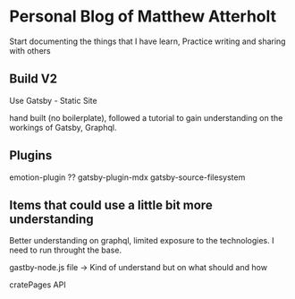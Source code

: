 # Personal Blog of Matthew Atterholt

Start documenting the things that I have learn, Practice writing and sharing with others

## Build V2

Use Gatsby - Static Site 

hand built (no boilerplate), followed a tutorial to gain understanding on the workings of Gatsby, Graphql.

## Plugins

emotion-plugin ??
gatsby-plugin-mdx
gatsby-source-filesystem

## Items that could use a little bit more understanding

Better understanding on graphql, limited exposure to the technologies. I need to run throught the base. 

gastby-node.js file -> Kind of understand but on what should and how

cratePages API
